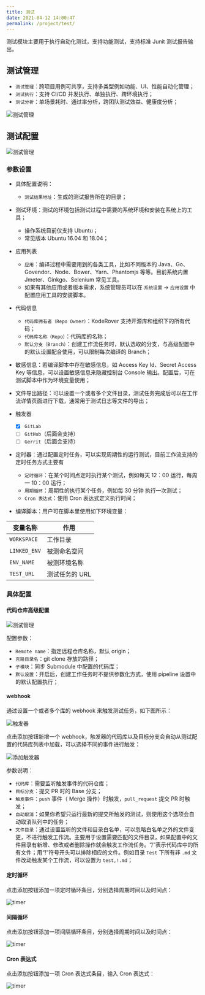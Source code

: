 ```yaml
---
title: 测试
date: 2021-04-12 14:00:47
permalink: /project/test/
---
```


测试模块主要用于执行自动化测试，支持功能测试，支持标准 Junit 测试报告输出。

## 测试管理

- `测试管理`：跨项目用例可共享，支持多类型例如功能、UI、性能自动化管理；
- `测试执行`：支持 CI/CD 并发执行、单独执行、跨环境执行；
- `测试分析`：单场景耗时、通过率分析，跨团队测试效益、健康度分析；

![测试管理](./_images/test.png)

## 测试配置

![测试管理](./_images/add-test.png)

### 参数设置

- 具体配置说明：

  - `测试结果地址`：生成的测试报告所在的目录；

- 测试环境：测试的环境包括测试过程中需要的系统环境和安装在系统上的工具；

  - 操作系统目前仅支持 Ubuntu；
  - 常见版本 Ubuntu 16.04 和 18.04；

- 应用列表

  - `应用`：编译过程中需要用到的各类工具，比如不同版本的 Java、Go、Govendor、Node、Bower、Yarn、Phantomjs 等等。目前系统内置 Jmeter、Ginkgo、Selenium 常见工具。
  - 如果有其他应用或者版本需求，系统管理员可以在 `系统设置` -> `应用设置` 中配置应用工具的安装脚本。

- 代码信息

  - `代码库拥有者（Repo Owner）`：KodeRover 支持开源库和组织下的所有代码；
  - `代码库名称（Repo）`：代码库的名称；
  - `默认分支（Branch）`：创建工作流任务时，默认选取的分支，与高级配置中的默认设置配合使用，可以限制每次编译的 Branch；

- 敏感信息：若编译脚本中存在敏感信息，如 Access Key Id、Secret Access Key 等信息，可以设置敏感信息来隐藏控制台 Console 输出。配置后，可在测试脚本中作为环境变量使用；

- 文件导出路径：可以设置一个或者多个文件目录，测试任务完成后可以在工作流详情页面进行下载，通常用于测试日志等文件的导出；

- 触发器

  - [x] `GitLab`
  - [ ] `GitHub`（后面会支持）
  - [ ] `Gerrit`（后面会支持）

- 定时器：通过配置定时任务，可以实现周期性的运行测试，目前工作流支持的定时任务方式主要有

  - `定时循环`：在某个时间点定时执行某个测试，例如每天 12：00 运行，每周一 10：00 运行；
  - `周期循环`：周期性的执行某个任务，例如每 30 分钟 执行一次测试；
  - `Cron 表达式`：使用 Cron 表达式定义执行时间；

- 编译脚本：用户可在脚本里使用如下环境变量：

| 变量名称     | 作用         |
| ------------ | ------------ |
| `WORKSPACE`  | 工作目录     |
| `LINKED_ENV` | 被测命名空间  |
| `ENV_NAME`   | 被测环境名称  |
| `TEST_URL`   | 测试任务的 URL|

### 具体配置

#### 代码仓库高级配置

![测试管理](./_images/advanced-oauth.png)

配置参数：

- `Remote name`：指定远程仓库名称，默认 origin；
- `克隆目录名`：git clone 存放的路径；
- `子模块`：同步 Submodule 中配置的代码库；
- `默认设置`：开启后，创建工作任务时不提供参数化方式，使用 pipeline 设置中的默认配置执行；

#### webhook

通过设置一个或者多个库的 webhook 来触发测试任务，如下图所示：

![触发器](./_images/trigger.png)

点击添加按钮新增一个 webhook，触发器的代码库以及目标分支会自动从测试配置的代码库列表中加载，可以选择不同的事件进行触发：

![添加触发器](./_images/add_trigger.png)

参数说明：

- `代码库`：需要监听触发事件的代码仓库；
- `目标分支`：提交 PR 时的 Base 分支；
- `触发事件`：`push` 事件（ Merge 操作）时触发，`pull_request` 提交 PR 时触发；
- `自动取消`：如果你希望只运行最新的提交所触发的测试，则使用这个选项会自动取消队列中的任务；
- `文件目录`：通过设置监听的文件和目录白名单，可以忽略白名单之外的文件变更，不进行触发工作流。主要用于设置需要匹配的文件目录，如果配置中的文件目录有新增、修改或者删除操作就会触发工作流任务。“/”表示代码库中的所有文件；用“!”符号开头可以排除相应的文件。例如目录 `Test` 下所有非 `.md` 文件改动触发某个工作流，可以设置为 `test,!.md`；

#### 定时循环

点击添加按钮添加一项定时循环条目，分别选择周期时间以及时间点：

![timer](./_images/fixed_timer.png)

#### 间隔循环

点击添加按钮添加一项间隔循环条目，分别选择周期时间以及时间点：

![timer](./_images/space_timer.png)

#### Cron 表达式

点击添加按钮添加一项 Cron 表达式条目，输入 Cron 表达式：

![timer](./_images/cron_timer.png)

